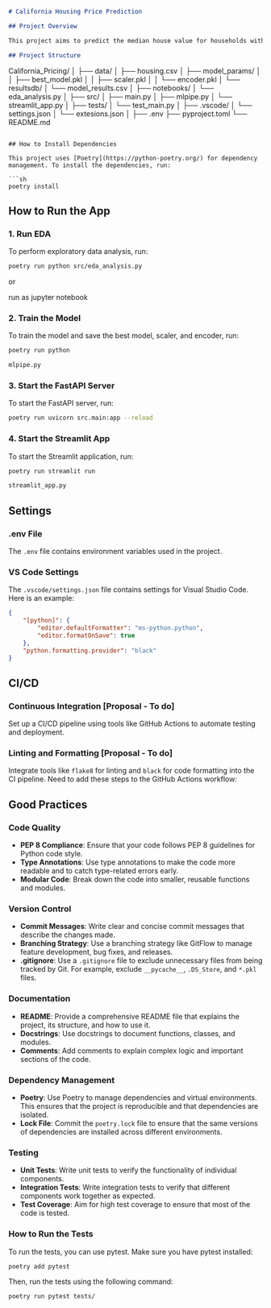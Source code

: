 ```markdown
# California Housing Price Prediction

## Project Overview

This project aims to predict the median house value for households within a block in California using various machine learning models. The project involves data preprocessing, exploratory data analysis (EDA), model training, and deployment using FastAPI and Streamlit.

## Project Structure

```
California_Pricing/
│
├── data/
│   ├── housing.csv
│   ├── model_params/
│   │   ├── best_model.pkl
│   │   ├── scaler.pkl
│   │   └── encoder.pkl
│   └── resultsdb/
│       └── model_results.csv
│
├── notebooks/
│   └── eda_analysis.py
│
├── src/
│   ├── main.py
│   ├── mlpipe.py
│   └── streamlit_app.py
│
├── tests/
│   └── test_main.py
│
├── .vscode/
│   └── settings.json
│   └── extesions.json
│
├── .env
├── pyproject.toml
└── README.md
```

## How to Install Dependencies

This project uses [Poetry](https://python-poetry.org/) for dependency management. To install the dependencies, run:

```sh
poetry install
```

## How to Run the App

### 1. Run EDA

To perform exploratory data analysis, run:

```sh
poetry run python src/eda_analysis.py
```
or 

run as jupyter notebook

### 2. Train the Model

To train the model and save the best model, scaler, and encoder, run:

```sh
poetry run python 

mlpipe.py
```

### 3. Start the FastAPI Server

To start the FastAPI server, run:

```sh
poetry run uvicorn src.main:app --reload
```

### 4. Start the Streamlit App

To start the Streamlit application, run:

```sh
poetry run streamlit run 

streamlit_app.py
```

## Settings

### .env File

The `.env` file contains environment variables used in the project.

### VS Code Settings

The `.vscode/settings.json` file contains settings for Visual Studio Code. Here is an example:

```json
{
    "[python]": {
        "editor.defaultFormatter": "ms-python.python",
        "editor.formatOnSave": true
    },
    "python.formatting.provider": "black"
}
```

## CI/CD

### Continuous Integration [Proposal - To do]

Set up a CI/CD pipeline using tools like GitHub Actions to automate testing and deployment.

### Linting and Formatting [Proposal - To do]

Integrate tools like `flake8` for linting and `black` for code formatting into the CI pipeline. Need to add these steps to the GitHub Actions workflow:

## Good Practices

### Code Quality

- **PEP 8 Compliance**: Ensure that your code follows PEP 8 guidelines for Python code style.
- **Type Annotations**: Use type annotations to make the code more readable and to catch type-related errors early.
- **Modular Code**: Break down the code into smaller, reusable functions and modules.

### Version Control

- **Commit Messages**: Write clear and concise commit messages that describe the changes made.
- **Branching Strategy**: Use a branching strategy like GitFlow to manage feature development, bug fixes, and releases.
- **.gitignore**: Use a `.gitignore` file to exclude unnecessary files from being tracked by Git. For example, exclude `__pycache__`, `.DS_Store`, and `*.pkl` files.

### Documentation

- **README**: Provide a comprehensive README file that explains the project, its structure, and how to use it.
- **Docstrings**: Use docstrings to document functions, classes, and modules.
- **Comments**: Add comments to explain complex logic and important sections of the code.

### Dependency Management

- **Poetry**: Use Poetry to manage dependencies and virtual environments. This ensures that the project is reproducible and that dependencies are isolated.
- **Lock File**: Commit the `poetry.lock` file to ensure that the same versions of dependencies are installed across different environments.

### Testing

- **Unit Tests**: Write unit tests to verify the functionality of individual components.
- **Integration Tests**: Write integration tests to verify that different components work together as expected.
- **Test Coverage**: Aim for high test coverage to ensure that most of the code is tested.

### How to Run the Tests
To run the tests, you can use pytest. Make sure you have pytest installed:
``` sh
poetry add pytest
```

Then, run the tests using the following command:
``` sh
poetry run pytest tests/
```